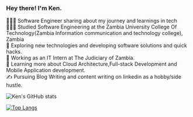 ### Hey there! I'm Ken.

  👩🏻‍💻   Software Engineer sharing about my journey and learnings in tech<br/>
  👩🏻‍🎓    Studied Software Engineering at the Zambia University College Of Technology(Zambia Information communication and technology college), Zambia<br/>
  🤔   Exploring new technologies and developing software solutions and quick hacks.<br/>
  💼   Working as an IT Intern at The Judiciary of Zambia.<br/>
  🌱   Learning more about Cloud Architecture,Full-stack Development and Mobile Application development.<br/>
  ✍️   Pursuing Blog Writing and content writing on linkedin as a hobby/side hustle.<br/>

  ![Ken's GitHub stats](https://github-readme-stats.vercel.app/api?username=dadon10&show_icons=true&theme=transparent)


  [![Top Langs](https://github-readme-stats.vercel.app/api/top-langs/?username=dadon10&layout=pie)](https://github.com/dadon10/github-readme-stats)
